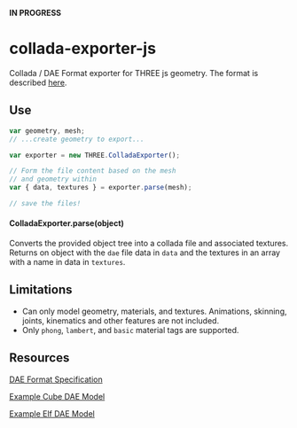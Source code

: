 **IN PROGRESS**

# collada-exporter-js

Collada / DAE Format exporter for THREE js geometry. The format is described [here](https://www.khronos.org/collada/).

## Use

```js
var geometry, mesh;
// ...create geometry to export...

var exporter = new THREE.ColladaExporter();

// Form the file content based on the mesh
// and geometry within
var { data, textures } = exporter.parse(mesh);

// save the files!

```

#### ColladaExporter.parse(object)

Converts the provided object tree into a collada file and associated textures. Returns on object with the `dae` file data in `data` and the textures in an array with a name in data in `textures`.

## Limitations

- Can only model geometry, materials, and textures. Animations, skinning, joints, kinematics and other features are not included.
- Only `phong`, `lambert`, and `basic` material tags are supported.

## Resources
[DAE Format Specification](https://www.khronos.org/collada/)

[Example Cube DAE Model](http://gis.zcu.cz/projekty/3DGIS/HelloCube/DAE/dae.html)

[Example Elf DAE Model](https://github.com/mrdoob/three.js/tree/dev/examples/models/collada/elf)
